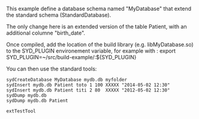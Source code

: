 
This example define a database schema named "MyDatabase" that extend the standard schema (StandardDatabase).

The only change here is an extended version of the table Patient, with an additional columne "birth_date".

Once compiled, add the location of the build library (e.g. libMyDatabase.so) to the SYD_PLUGIN environement variable, for example with :
    export SYD_PLUGIN=~/src/build-example/:${SYD_PLUGIN}

You can then use the standard tools:

    sydCreateDatabase MyDatabase mydb.db myfolder
    sydInsert mydb.db Patient toto 1 100 XXXXX "2014-05-02 12:30"
    sydInsert mydb.db Patient titi 2 80  XXXXX "2012-05-02 12:30"
    sydDump mydb.db
    sydDump mydb.db Patient

    extTestTool

